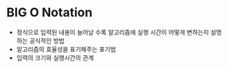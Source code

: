 # BIG O Notation
- 정식으로 입력된 내용이 늘어날 수록 알고리즘에 실행 시간이 어떻게 변하는지 설명하는 공식적인 방법
 - 알고리즘의 효율성을 표기해주는 표기법
 - 입력의 크기와 실행시간의 관계
